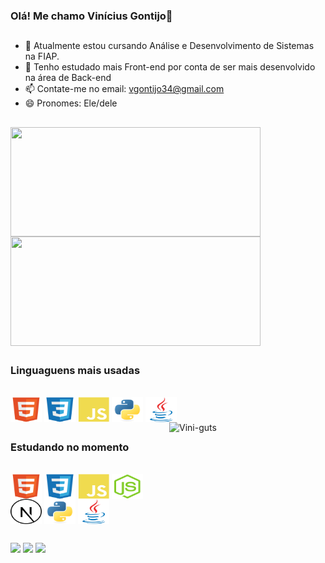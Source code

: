 ### Olá! Me chamo Vinícius Gontijo👋
##
- 🔭 Atualmente estou cursando Análise e Desenvolvimento de Sistemas na FIAP.
- 🌱 Tenho estudado mais Front-end por conta de ser mais desenvolvido na área de Back-end
- 📫 Contate-me no email: vgontijo34@gmail.com
- 😄 Pronomes: Ele/dele
##
<div>
<a href="https://github.com/vgont/github-readme-stats">
  <img height="175" width="400" align="center" margin-right="20px"; src="https://github-readme-stats.vercel.app/api?username=vgont&show_icons=true&theme=date_night" />
</a>
<a href="https://github.com/vgont/convoychat">
  <img height="175" width="400" align="center" src="https://github-readme-stats.vercel.app/api/top-langs?username=vgont&layout=compact&langs_count=8&card_width=320&show_icons=true&theme=date_night" />
</a>
</div>

##

### Linguaguens mais usadas

<div style="display: inline_block"><br>
  <img align="center" alt="Vgont-HTML" height="40" width="50" src="https://raw.githubusercontent.com/devicons/devicon/master/icons/html5/html5-original.svg">
  <img align="center" alt="Vgont-CSS" height="40" width="50" src="https://raw.githubusercontent.com/devicons/devicon/master/icons/css3/css3-original.svg">
  <img align="center" alt="Vgont-Js" height="40" width="50" src="https://raw.githubusercontent.com/devicons/devicon/master/icons/javascript/javascript-plain.svg">
  <img align="center" alt="Vgont-Python" height="40" width="50" src="https://raw.githubusercontent.com/devicons/devicon/master/icons/python/python-original.svg">
  <img align="center" alt="Vgont-Java" height="40" width="50" src="https://raw.githubusercontent.com/devicons/devicon/master/icons/java/java-original.svg"> 
  <img align="right" alt="Vini-guts" height="250" width="250" src="https://tenor.com/view/guts-screaming-griffith-berserk-guts-screaming-gif-26478309.gif">
</div>

##

### Estudando no momento
  <div style="display: inline_block"><br>
  <img align="center" alt="Vgont-HTML" height="40" width="50" src="https://raw.githubusercontent.com/devicons/devicon/master/icons/html5/html5-original.svg">
  <img align="center" alt="Vgont-CSS" height="40" width="50" src="https://raw.githubusercontent.com/devicons/devicon/master/icons/css3/css3-original.svg">
  <img align="center" alt="Vgont-Js" height="40" width="50" src="https://raw.githubusercontent.com/devicons/devicon/master/icons/javascript/javascript-plain.svg">
  <img align="center" alt="Vgont-NodeJs" height="40" width="50" src="https://raw.githubusercontent.com/devicons/devicon/master/icons/nodejs/nodejs-original.svg">  
  <img align="center" alt="Vgont-NextJs" height="40" width="50" src="https://raw.githubusercontent.com/devicons/devicon/master/icons/nextjs/nextjs-line.svg"> 
  <img align="center" alt="Vgont-Python" height="40" width="50" src="https://raw.githubusercontent.com/devicons/devicon/master/icons/python/python-original.svg">
  <img align="center" alt="Vgont-Java" height="40" width="50" src="https://raw.githubusercontent.com/devicons/devicon/master/icons/java/java-original.svg"> 
</div>

##
<div> 
  <a href="https://instagram.com/vinigontijo._" target="_blank"><img src="https://img.shields.io/badge/-Instagram-%23E4405F?style=for-the-badge&logo=instagram&logoColor=white" target="_blank"></a>
  <a href = "mailto:vgontijo34@gmail.com"><img src="https://img.shields.io/badge/-Gmail-%23333?style=for-the-badge&logo=gmail&logoColor=white" target="_blank"></a>
  <a href="https://www.linkedin.com/in/vinicius-gontijo-santos-57700224a/" target="_blank"><img src="https://img.shields.io/badge/-LinkedIn-%230077B5?style=for-the-badge&logo=linkedin&logoColor=white" target="_blank"></a> 
  
</div>

